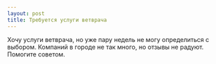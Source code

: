```yaml
---
layout: post 
title: Требуется услуги ветврача 
--- 
```

Хочу услуги ветврача, но уже пару недель не могу определиться с выбором. Компаний в городе не так много, но отзывы не радуют. Помогите советом.
